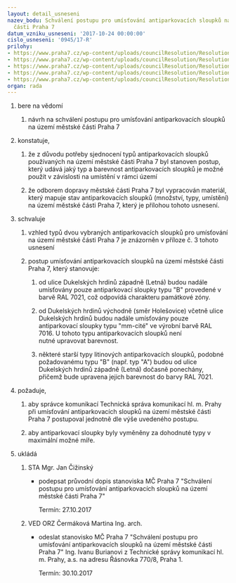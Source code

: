 ```yaml
---
layout: detail_usneseni
nazev_bodu: Schválení postupu pro umísťování antiparkovacích sloupků na území městské
  části Praha 7
datum_vzniku_usneseni: '2017-10-24 00:00:00'
cislo_usneseni: '0945/17-R'
prilohy:
- https://www.praha7.cz/wp-content/uploads/councilResolution/Resolutions/29517/export/c1duvodova_zprava~260595.doc
- https://www.praha7.cz/wp-content/uploads/councilResolution/Resolutions/29517/export/c2navrhpruvodnidopis~260594.docx
- https://www.praha7.cz/wp-content/uploads/councilResolution/Resolutions/29517/export/c3sloupky~260593.pdf
- https://www.praha7.cz/wp-content/uploads/councilResolution/Resolutions/29517/export/c4_SloupkynaP7~260592.xlsx
- https://www.praha7.cz/wp-content/uploads/councilResolution/Resolutions/29517/export/export~295047.pdf
organ: rada
---
```

<ol id="urzList" class="urzList_view"><li class="urzClass1" id=""><span name="1">bere na vědomí</span><ol class="urzOlClass" id=""><li class="urzClass2" id="" style="text-align: left;"><span><p>návrh na schválení postupu pro umísťování antiparkovacích sloupků na území městské části Praha 7<br></p></span></li></ol></li><li class="urzClass1" id=""><span name="50">konstatuje,</span><ol class="urzOlClass" id=""><li class="urzClass2" id="" style="text-align: left;"><span><p>že z důvodu potřeby sjednocení typů antiparkovacích sloupků používaných na území městské části Praha 7 byl stanoven postup, který udává jaký typ a barevnost antiparkovacích sloupků je možné použít v závislosti na umístění v rámci území<br></p></span></li><li class="urzClass2" id="" style="text-align: left;"><span><p>že odborem dopravy městské části Praha 7 byl vypracován materiál, který mapuje stav antiparkovacích sloupků (množství, typy, umístění) na území městské části Praha 7, který je přílohou tohoto usnesení.</p></span></li></ol></li><li class="urzClass1" id=""><span name="24">schvaluje</span><ol class="urzOlClass" id=""><li class="urzClass2" id="" style="text-align: left;"><span><p>vzhled typů dvou vybraných antiparkovacích sloupků pro umísťování na území městské části Praha 7 je znázorněn v příloze č. 3 tohoto usnesení<br></p></span></li><li class="urzClass2" id="" style="text-align: left;"><span><p>postup umísťování antiparkovacích sloupků na území městské části Praha 7, který stanovuje:</p></span><ol class="urzUlClass"><li class="urzClass3" id="" style="text-align: left;"><span><p>od ulice Dukelských hrdinů západně (Letná) budou nadále umísťovány pouze antiparkovací sloupky typu "B" provedené v barvě RAL 7021, což odpovídá charakteru památkové zóny.</p></span></li><li class="urzClass3" id="" style="text-align: left;"><span><p>od Dukelských hrdinů východně (směr Holešovice) včetně ulice Dukelských hrdinů budou nadále umísťovány pouze antiparkovací sloupky typu "mm-cité" ve výrobní barvě RAL 7016. U tohoto typu antiparkovacích sloupků není nutné&nbsp;upravovat barevnost.<br></p></span></li><li class="urzClass3" id="" style="text-align: left;"><span><p>některé starší typy litinových antiparkovacích sloupků, podobné požadovanému typu "B" (např. typ "A") budou od ulice Dukelských hrdinů západně (Letná) dočasně ponechány, přičemž bude upravena jejich barevnost do barvy RAL 7021.﻿</p></span></li></ol></li></ol></li><li class="urzClass1" id=""><span name="63">požaduje,</span><ol class="urzOlClass decimal "><li class="urzClass2" id="" style="text-align: left;"><span><p>aby správce komunikací Technická správa komunikací hl. m. Prahy při umísťování antiparkovacích sloupků&nbsp;na území městské části Praha 7 postupoval jednotně dle výše uvedeného postupu.<br></p></span></li><li class="urzClass2" id="" style="text-align: left;"><span><p>aby antiparkovací sloupky byly vyměněny za dohodnuté typy v maximální možné míře.</p></span></li></ol></li><li class="urzClass1" id="urzUkoly"><span name="1">ukládá</span><ol class="urzOlClass"><li class="urzClass2"><span><p>STA Mgr. Jan Čižinský</p></span><ul class="urzUlClass"><li class="urzClass3"><span><p>podepsat průvodní dopis stanoviska MČ Praha 7 "Schválení postupu pro umísťování antiparkovacích sloupků na území městské části Praha 7"</p></span><span class="urzUkolTermin">  Termín:&nbsp;27.10.2017</span></li></ul></li><li class="urzClass2"><span><p>VED ORZ Čermáková Martina Ing. arch.</p></span><ul class="urzUlClass"><li class="urzClass3"><span><p>odeslat stanovisko MČ Praha 7 "Schválení postupu pro umísťování antiparkovacích sloupků na území městské části Praha 7" Ing. Ivanu Burianovi z Technické správy komunikací hl. m. Prahy, a.s. na adresu Řásnovka 770/8, Praha 1.</p></span><span class="urzUkolTermin">  Termín:&nbsp;30.10.2017</span></li></ul></li></ol></li></ol>